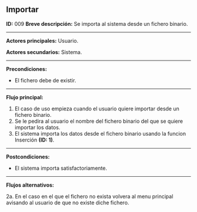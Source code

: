 ## Importar
**ID:** 009
**Breve descripción:** Se importa al sistema desde un fichero binario.

___

**Actores principales:** Usuario.

**Actores secundarios:** Sistema.
___

**Precondiciones:**

 * El fichero debe de existir.
___

**Flujo principal:**

 1. El caso de uso empieza cuando el usuario quiere importar desde un fichero binario.
 2. Se le pedira al usuario el nombre del fichero binario del que se quiere importar los datos.
 3. El sistema importa los datos desde el fichero binario usando la funcion Inserción **(ID: 1)**.
___

**Postcondiciones:**

 * El sistema importa satisfactoriamente.
___

**Flujos alternativos:**

 2a. En el caso en el que el fichero no exista volvera al menu principal avisando al usuario de que no existe diche fichero.